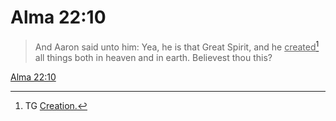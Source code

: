# Alma 22:10

> And Aaron said unto him: Yea, he is that Great Spirit, and he <u>created</u>[^a] all things both in heaven and in earth. Believest thou this?

[Alma 22:10](https://www.churchofjesuschrist.org/study/scriptures/bofm/alma/22?lang=eng&id=p10#p10)


[^a]: TG [Creation.](https://www.churchofjesuschrist.org/study/scriptures/tg/creation?lang=eng)
